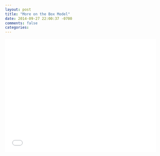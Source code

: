 ```yaml
---
layout: post
title: "More on the Box Model"
date: 2014-09-27 22:00:37 -0700
comments: false
categories:
---
```


<iframe src="//player.vimeo.com/video/107370086" width="500" height="375" frameborder="0" webkitallowfullscreen mozallowfullscreen allowfullscreen></iframe>
